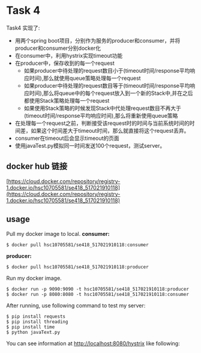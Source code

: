 # Task 4

Task4 实现了:
- 用两个spring boot项目，分别作为服务的producer和consumer，并将producer和consumer分别docker化
- 在consumer中，利用hystrix实现timeout功能
- 在producer中，保存收到的每一个request
  - 如果producer中待处理的request数目小于(timeout时间/response平均响应时间),那么就使用queue策略处理每一个request
  - 如果producer中待处理的request数目等于(timeout时间/response平均响应时间),那么将queue中的每个request放入到一个新的Stack中,并在之后都使用Stack策略处理每一个request
  - 如果使用Stack策略的时候发现Stack中代处理request数目不再大于(timeout时间/response平均响应时间),那么将重新使用queue策略
- 在处理每一个request之前，判断接受该request时的时间与当前系统时间的时间差，如果这个时间差大于timeout时间，那么就直接将这个request丢弃。
- consumer在timeout后会显示timeout的页面
- 使用javaTest.py模拟同一时间发送100个request，测试server。

## docker hub 链接
[https://cloud.docker.com/repository/registry-1.docker.io/hsc10705581/se418_517021910118](https://cloud.docker.com/repository/registry-1.docker.io/hsc10705581/se418_517021910118)

## usage
Pull my docker image to local.
**consumer:**
```
$ docker pull hsc10705581/se418_517021910118:consumer
```
**producer:**
```
$ docker pull hsc10705581/se418_517021910118:producer
```
Run my docker image.
```
$ docker run -p 9090:9090 -t hsc10705581/se418_517021910118:producer
$ docker run -p 8080:8080 -t hsc10705581/se418_517021910118:consumer
```
After running, use following command to test my server:
```
$ pip install requests
$ pip install threading
$ pip install time
$ python javaText.py
```
You can see information at [http://localhost:8080/hystrix](http://localhost:8080/hystrix) like following:
